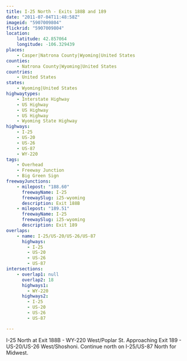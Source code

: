 ```yaml
---
title: I-25 North - Exits 188B and 189
date: "2011-07-04T11:48:58Z"
imageid: "5907009804"
flickrid: "5907009804"
location:
    latitude: 42.857064
    longitude: -106.329439
places:
    - Casper|Natrona County|Wyoming|United States
counties:
    - Natrona County|Wyoming|United States
countries:
    - United States
states:
    - Wyoming|United States
highwaytypes:
    - Interstate Highway
    - US Highway
    - US Highway
    - US Highway
    - Wyoming State Highway
highways:
    - I-25
    - US-20
    - US-26
    - US-87
    - WY-220
tags:
    - Overhead
    - Freeway Junction
    - Big Green Sign
freewayJunctions:
    - milepost: "188.60"
      freewayName: I-25
      freewaySlug: i25-wyoming
      description: Exit 188B
    - milepost: "189.51"
      freewayName: I-25
      freewaySlug: i25-wyoming
      description: Exit 189
overlaps:
    - name: I-25/US-20/US-26/US-87
      highways:
        - I-25
        - US-20
        - US-26
        - US-87
intersections:
    - overlap1: null
      overlap2: 18
      highways1:
        - WY-220
      highways2:
        - I-25
        - US-20
        - US-26
        - US-87

---
```

I-25 North at Exit 188B - WY-220 West/Poplar St.  Approaching Exit 189 - US-20/US-26 West/Shoshoni.  Continue north on I-25/US-87 North for Midwest.
